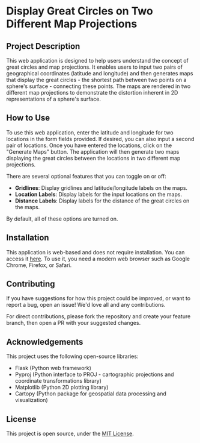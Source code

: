 # Display Great Circles on Two Different Map Projections

## Project Description

This web application is designed to help users understand the concept of great circles and map projections. It enables users to input two pairs of geographical coordinates (latitude and longitude) and then generates maps that display the great circles - the shortest path between two points on a sphere's surface - connecting these points. The maps are rendered in two different map projections to demonstrate the distortion inherent in 2D representations of a sphere's surface.

## How to Use

To use this web application, enter the latitude and longitude for two locations in the form fields provided. If desired, you can also input a second pair of locations. Once you have entered the locations, click on the "Generate Maps" button. The application will then generate two maps displaying the great circles between the locations in two different map projections.

There are several optional features that you can toggle on or off:

- **Gridlines**: Display gridlines and latitude/longitude labels on the maps.
- **Location Labels**: Display labels for the input locations on the maps.
- **Distance Labels**: Display labels for the distance of the great circles on the maps.

By default, all of these options are turned on.

## Installation

This application is web-based and does not require installation. You can access it [here](https://github.com/zartyblartfast/GreatCircle_MapProjections). To use it, you need a modern web browser such as Google Chrome, Firefox, or Safari.

## Contributing

If you have suggestions for how this project could be improved, or want to report a bug, open an issue! We'd love all and any contributions.

For direct contributions, please fork the repository and create your feature branch, then open a PR with your suggested changes.

## Acknowledgements

This project uses the following open-source libraries:

- Flask (Python web framework)
- Pyproj (Python interface to PROJ - cartographic projections and coordinate transformations library)
- Matplotlib (Python 2D plotting library)
- Cartopy (Python package for geospatial data processing and visualization)

## License

This project is open source, under the [MIT License](https://opensource.org/licenses/MIT).

